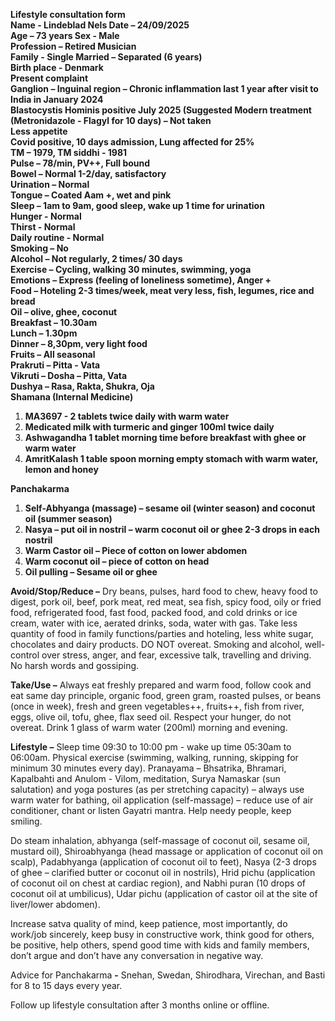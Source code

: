 **Lifestyle consultation form**  
**Name	\- Lindeblad Nels					Date – 24/09/2025**  
**Age – 73 years						Sex \- Male**  
**Profession – Retired Musician**  
**Family	 \- Single						Married – Separated (6 years)**  
**Birth place \- Denmark**  
**Present complaint**  
**Ganglion – Inguinal region – Chronic inflammation last 1 year after visit to India in January 2024**  
**Blastocystis Hominis positive July 2025 (Suggested Modern treatment (Metronidazole \- Flagyl for 10 days) – Not taken**  
**Less appetite**   
**Covid positive, 10 days admission, Lung affected for 25%**  
**TM – 1979, TM siddhi \- 1981**  
**Pulse – 78/min, PV++, Full bound**			  
**Bowel – Normal 1-2/day, satisfactory**  
**Urination – Normal**	  
**Tongue – Coated Aam \+, wet and pink**  
**Sleep – 1am to 9am, good sleep, wake up 1 time for urination**  
**Hunger \- Normal**  
**Thirst \- Normal**					  
**Daily routine \- Normal**  
**Smoking – No** 					  
**Alcohol – Not regularly, 2 times/ 30 days**  
**Exercise – Cycling, walking 30 minutes, swimming, yoga**  
**Emotions – Express (feeling of loneliness sometime), Anger \+**  
**Food – Hoteling 2-3 times/week, meat very less, fish, legumes, rice and bread**			  
**Oil – olive, ghee, coconut**  
**Breakfast – 10.30am**			  
**Lunch – 1.30pm**   
**Dinner – 8,30pm, very light food**  
**Fruits – All seasonal**  
**Prakruti – Pitta \- Vata**				  
**Vikruti – Dosha – Pitta, Vata**  
**Dushya – Rasa, Rakta, Shukra, Oja**  
**Shamana (Internal Medicine)**

1. **MA3697 \- 2 tablets twice daily with warm water**  
2. **Medicated milk with turmeric and ginger 100ml twice daily**  
3. **Ashwagandha 1 tablet morning time before breakfast with ghee or warm water**  
4. **AmritKalash 1 table spoon morning empty stomach with warm water, lemon and honey**

**Panchakarma**

1. **Self-Abhyanga (massage) – sesame oil (winter season) and coconut oil (summer season)**  
2. **Nasya – put oil in nostril – warm coconut oil or ghee 2-3 drops in each nostril**  
3. **Warm Castor oil – Piece of cotton on lower abdomen**  
4. **Warm coconut oil – piece of cotton on head**  
5. **Oil pulling – Sesame oil or ghee**

**Avoid/Stop/Reduce –** Dry beans, pulses, hard food to chew, heavy food to digest, pork oil, beef, pork meat, red meat, sea fish, spicy food, oily or fried food, refrigerated food, fast food, packed food, and cold drinks or ice cream, water with ice, aerated drinks, soda, water with gas. Take less quantity of food in family functions/parties and hoteling, less white sugar, chocolates and dairy products. DO NOT overeat. Smoking and alcohol, well-control over stress, anger, and fear, excessive talk, travelling and driving. No harsh words and gossiping.

**Take/Use –** Always eat freshly prepared and warm food, follow cook and eat same day principle, organic food, green gram, roasted pulses, or beans (once in week), fresh and green vegetables++, fruits++, fish from river, eggs, olive oil, tofu, ghee, flax seed oil. Respect your hunger, do not overeat. Drink 1 glass of warm water (200ml) morning and evening.

**Lifestyle –** Sleep time 09:30 to 10:00 pm \- wake up time 05:30am to 06:00am. Physical exercise (swimming, walking, running, skipping for minimum 30 minutes every day). Pranayama – Bhsatrika, Bhramari, Kapalbahti and Anulom \- Vilom, meditation, Surya Namaskar (sun salutation) and yoga postures (as per stretching capacity) – always use warm water for bathing, oil application (self-massage) – reduce use of air conditioner, chant or listen Gayatri mantra. Help needy people, keep smiling. 

Do steam inhalation, abhyanga (self-massage of coconut oil, sesame oil, mustard oil), Shiroabhyanga (head massage or application of coconut oil on scalp), Padabhyanga (application of coconut oil to feet), Nasya (2-3 drops of ghee – clarified butter or coconut oil in nostrils), Hrid pichu (application of coconut oil on chest at cardiac region),  and Nabhi puran (10 drops of coconut oil at umbilicus), Udar pichu (application of castor oil at the site of liver/lower abdomen).

Increase satva quality of mind, keep patience, most importantly, do work/job sincerely, keep busy in constructive work, think good for others, be positive, help others, spend good time with kids and family members, don’t argue and don’t have any conversation in negative way.

Advice for Panchakarma **\-** Snehan, Swedan, Shirodhara, Virechan, and Basti for 8 to 15 days every year. 

Follow up lifestyle consultation after 3 months online or offline.   
